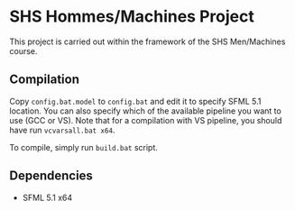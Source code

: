 # SHS Hommes/Machines Project

This project is carried out within the framework of the SHS Men/Machines course.

## Compilation

Copy `config.bat.model` to `config.bat` and edit it to specify SFML 5.1 location. You can also specify which of the available pipeline you want to use (GCC or VS). Note that for a compilation with VS pipeline, you should have run `vcvarsall.bat x64`.

To compile, simply run `build.bat` script. 

## Dependencies

* SFML 5.1 x64
